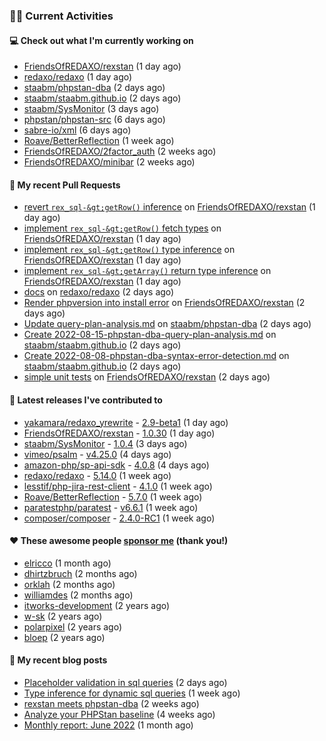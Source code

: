 ### 👨‍💻 Current Activities


#### 💻 Check out what I'm currently working on

- [FriendsOfREDAXO/rexstan](https://github.com/FriendsOfREDAXO/rexstan) (1 day ago)
- [redaxo/redaxo](https://github.com/redaxo/redaxo) (1 day ago)
- [staabm/phpstan-dba](https://github.com/staabm/phpstan-dba) (2 days ago)
- [staabm/staabm.github.io](https://github.com/staabm/staabm.github.io) (2 days ago)
- [staabm/SysMonitor](https://github.com/staabm/SysMonitor) (3 days ago)
- [phpstan/phpstan-src](https://github.com/phpstan/phpstan-src) (6 days ago)
- [sabre-io/xml](https://github.com/sabre-io/xml) (6 days ago)
- [Roave/BetterReflection](https://github.com/Roave/BetterReflection) (1 week ago)
- [FriendsOfREDAXO/2factor_auth](https://github.com/FriendsOfREDAXO/2factor_auth) (2 weeks ago)
- [FriendsOfREDAXO/minibar](https://github.com/FriendsOfREDAXO/minibar) (2 weeks ago)


#### 🔨 My recent Pull Requests

- [revert `rex_sql-&gt;getRow()` inference](https://github.com/FriendsOfREDAXO/rexstan/pull/67) on [FriendsOfREDAXO/rexstan](https://github.com/FriendsOfREDAXO/rexstan) (1 day ago)
- [implement `rex_sql-&gt;getRow()` fetch types](https://github.com/FriendsOfREDAXO/rexstan/pull/66) on [FriendsOfREDAXO/rexstan](https://github.com/FriendsOfREDAXO/rexstan) (1 day ago)
- [implement `rex_sql-&gt;getRow()` type inference](https://github.com/FriendsOfREDAXO/rexstan/pull/65) on [FriendsOfREDAXO/rexstan](https://github.com/FriendsOfREDAXO/rexstan) (1 day ago)
- [implement `rex_sql-&gt;getArray()` return type inference](https://github.com/FriendsOfREDAXO/rexstan/pull/64) on [FriendsOfREDAXO/rexstan](https://github.com/FriendsOfREDAXO/rexstan) (1 day ago)
- [docs](https://github.com/redaxo/redaxo/pull/5273) on [redaxo/redaxo](https://github.com/redaxo/redaxo) (2 days ago)
- [Render phpversion into install error](https://github.com/FriendsOfREDAXO/rexstan/pull/57) on [FriendsOfREDAXO/rexstan](https://github.com/FriendsOfREDAXO/rexstan) (2 days ago)
- [Update query-plan-analysis.md](https://github.com/staabm/phpstan-dba/pull/417) on [staabm/phpstan-dba](https://github.com/staabm/phpstan-dba) (2 days ago)
- [Create 2022-08-15-phpstan-dba-query-plan-analysis.md](https://github.com/staabm/staabm.github.io/pull/31) on [staabm/staabm.github.io](https://github.com/staabm/staabm.github.io) (2 days ago)
- [Create 2022-08-08-phpstan-dba-syntax-error-detection.md](https://github.com/staabm/staabm.github.io/pull/30) on [staabm/staabm.github.io](https://github.com/staabm/staabm.github.io) (2 days ago)
- [simple unit tests](https://github.com/FriendsOfREDAXO/rexstan/pull/56) on [FriendsOfREDAXO/rexstan](https://github.com/FriendsOfREDAXO/rexstan) (2 days ago)


#### 🔭 Latest releases I've contributed to

- [yakamara/redaxo_yrewrite](https://github.com/yakamara/redaxo_yrewrite) - [2.9-beta1](https://github.com/yakamara/redaxo_yrewrite/releases/tag/2.9-beta1) (1 day ago)
- [FriendsOfREDAXO/rexstan](https://github.com/FriendsOfREDAXO/rexstan) - [1.0.30](https://github.com/FriendsOfREDAXO/rexstan/releases/tag/1.0.30) (1 day ago)
- [staabm/SysMonitor](https://github.com/staabm/SysMonitor) - [1.0.4](https://github.com/staabm/SysMonitor/releases/tag/1.0.4) (3 days ago)
- [vimeo/psalm](https://github.com/vimeo/psalm) - [v4.25.0](https://github.com/vimeo/psalm/releases/tag/v4.25.0) (4 days ago)
- [amazon-php/sp-api-sdk](https://github.com/amazon-php/sp-api-sdk) - [4.0.8](https://github.com/amazon-php/sp-api-sdk/releases/tag/4.0.8) (4 days ago)
- [redaxo/redaxo](https://github.com/redaxo/redaxo) - [5.14.0](https://github.com/redaxo/redaxo/releases/tag/5.14.0) (1 week ago)
- [lesstif/php-jira-rest-client](https://github.com/lesstif/php-jira-rest-client) - [4.1.0](https://github.com/lesstif/php-jira-rest-client/releases/tag/4.1.0) (1 week ago)
- [Roave/BetterReflection](https://github.com/Roave/BetterReflection) - [5.7.0](https://github.com/Roave/BetterReflection/releases/tag/5.7.0) (1 week ago)
- [paratestphp/paratest](https://github.com/paratestphp/paratest) - [v6.6.1](https://github.com/paratestphp/paratest/releases/tag/v6.6.1) (1 week ago)
- [composer/composer](https://github.com/composer/composer) - [2.4.0-RC1](https://github.com/composer/composer/releases/tag/2.4.0-RC1) (1 week ago)


#### ❤️ These awesome people [sponsor me](https://github.com/sponsors/staabm) (thank you!)

- [elricco](https://github.com/elricco) (1 month ago)
- [dhirtzbruch](https://github.com/dhirtzbruch) (2 months ago)
- [orklah](https://github.com/orklah) (2 months ago)
- [williamdes](https://github.com/williamdes) (2 months ago)
- [itworks-development](https://github.com/itworks-development) (2 years ago)
- [w-sk](https://github.com/w-sk) (2 years ago)
- [polarpixel](https://github.com/polarpixel) (2 years ago)
- [bloep](https://github.com/bloep) (2 years ago)

#### 📜 My recent blog posts

- [Placeholder validation in sql queries](https://staabm.github.io/2022/07/30/phpstan-dba-placeholder-validation.html) (2 days ago)
- [Type inference for dynamic sql queries](https://staabm.github.io/2022/07/23/phpstan-dba-inference-placeholder.html) (1 week ago)
- [rexstan meets phpstan-dba](https://staabm.github.io/2022/07/12/rexstan-meets-phpstan-dba.html) (2 weeks ago)
- [Analyze your PHPStan baseline](https://staabm.github.io/2022/07/04/phpstan-baseline-analysis.html) (4 weeks ago)
- [Monthly report: June 2022](https://staabm.github.io/2022/06/30/monthly-report-june.html) (1 month ago)
